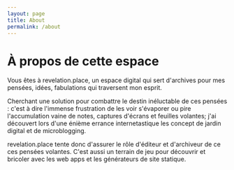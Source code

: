 ```yaml
---
layout: page
title: About
permalink: /about
---
```


# À propos de cette espace

Vous êtes à revelation.place, un espace digital qui sert d'archives pour mes pensées, idées, fabulations qui traversent mon esprit.

Cherchant une solution pour combattre le destin inéluctable de ces pensées : c'est à dire l'immense frustration de les voir s'évaporer ou pire l'accumulation vaine de notes, captures d'écrans et feuilles volantes; j'ai découvert lors d'une énième errance internetastique les concept de jardin digital et de microblogging. 

revelation.place tente donc d'assurer le rôle d'éditeur et d'archiveur de ce ces pensées volantes. C'est aussi un terrain de jeu pour découvrir et bricoler avec les web apps et les générateurs de site statique. 

